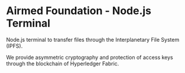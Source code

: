 # Airmed Foundation - Node.js Terminal

Node.js terminal to transfer files through the Interplanetary File System (IPFS). 

We provide asymmetric cryptography and protection of access keys through the blockchain of Hyperledger Fabric.  




